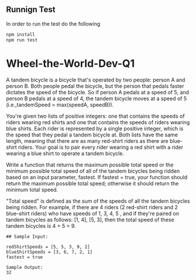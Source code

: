 ## Runnign Test
In order to run the test do the following
```bash
npm install
npm run test
```

# Wheel-the-World-Dev-Q1

A tandem bicycle is a bicycle that's operated by two people: person A and person B. Both people pedal the bicycle, but the person that pedals faster dictates the speed of the bicycle. So if person A pedals at a speed of 5, and person B pedals at a speed of 4, the tandem bicycle moves at a speed of 5  (i.e.,tandemSpeed = max(speedA, speedB)).
  
You're given two lists of positive integers: one that contains the speeds of riders wearing red shirts and one that contains the speeds of riders wearing blue shirts. Each rider is represented by a single positive integer, which is the speed that they pedal a tandem bicycle at. Both lists have the same length, meaning that there are as many red-shirt riders as there are blue-shirt riders. Your goal is to pair every rider wearing a red shirt with a rider wearing a blue shirt to operate a tandem bicycle.

Write a function that returns the maximum possible total speed or the minimum possible total speed of all of the tandem bicycles being ridden based on an input parameter, fastest. If fastest = true, your function should return the maximum possible total speed; otherwise it should return the minimum total speed.

"Total speed" is defined as the sum of the speeds of all the tandem bicycles being ridden. For example, if there are 4 riders (2 red-shirt riders and 2 blue-shirt riders) who have speeds of 1, 3, 4, 5 , and if they're paired on tandem bicycles as follows: [1, 4], [5, 3], then the total speed of these tandem bicycles is 4 + 5 = 9.

```
## Sample Input:

redShirtSpeeds = [5, 5, 3, 9, 2]
blueShirtSpeeds = [3, 6, 7, 2, 1]
fastest = true

Sample Output:
32

```

